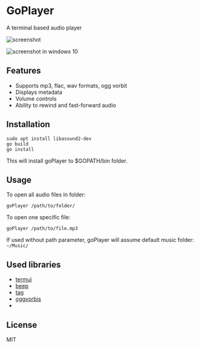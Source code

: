 # GoPlayer
A terminal based audio player

![screenshot](../assets/screenshot.png)

![screenshot in windows 10](../assets/screenshot-windows10.png)

## Features

* Supports mp3, flac, wav formats, ogg vorbit
* Displays metadata
* Volume controls
* Ability to rewind and fast-forward audio

## Installation

    sudo apt install libasound2-dev
    go build
    go install

This will install goPlayer to $GOPATH/bin folder.

## Usage

To open all audio files in folder: 

    goPlayer /path/to/folder/

To open one specific file: 

    goPlayer /path/to/file.mp3
    
If used without path parameter, goPlayer will assume default music folder: `~/Music/`

## Used libraries

* [termui](https://github.com/gizak/termui/)
* [beep](https://github.com/faiface/beep)
* [tag](https://github.com/dhowden/tag/)
* [oggvorbis](https://github.com/jfreymuth/oggvorbis/)
* 
## License
MIT
